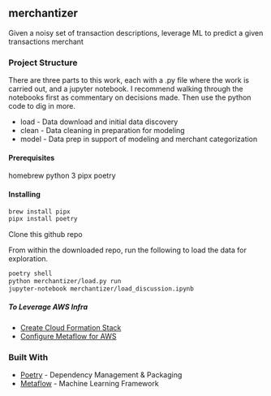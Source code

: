 ## merchantizer
Given a noisy set of transaction descriptions, leverage ML to predict a given transactions merchant

### Project Structure

There are three parts to this work, each with a .py file where the work is carried out, and a jupyter notebook. I recommend walking through the notebooks first as commentary on decisions made. Then use the python code to dig in more.
* load - Data download and initial data discovery
* clean - Data cleaning in preparation for modeling
* model - Data prep in support of modeling and merchant categorization

#### Prerequisites
homebrew
python 3
pipx
poetry

#### Installing
```zsh
brew install pipx
pipx install poetry
```

Clone this github repo

From within the downloaded repo, run the following to load the data for exploration.

```zsh
poetry shell
python merchantizer/load.py run
jupyter-notebook merchantizer/load_discussion.ipynb
```

##### To Leverage AWS Infra
* [Create Cloud Formation Stack](https://outerbounds.com/engineering/deployment/aws-managed/cloudformation/)
* [Configure Metaflow for AWS](https://outerbounds.com/engineering/operations/configure-metaflow/)

### Built With
* [Poetry](https://python-poetry.org) - Dependency Management & Packaging
* [Metaflow](https://metaflow.org) - Machine Learning Framework
